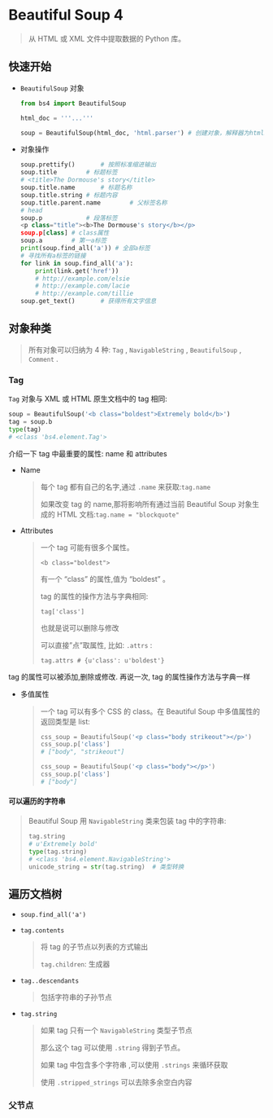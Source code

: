 <!--
title: 32-BeautSoup4
sort:
-->

# Beautiful Soup 4

> 从 HTML 或 XML 文件中提取数据的 Python 库。

## 快速开始

- `BeautifulSoup` 对象

  ```python
  from bs4 import BeautifulSoup

  html_doc = '''...'''

  soup = BeautifulSoup(html_doc, 'html.parser')	# 创建对象，解释器为html。
  ```

- 对象操作

  ```python
  soup.prettify()		# 按照标准缩进输出
  soup.title		# 标题标签
  # <title>The Dormouse's story</title>
  soup.title.name		# 标题名称
  soup.title.string	# 标题内容
  soup.title.parent.name		# 父标签名称
  # head
  soup.p			# 段落标签
  <p class="title"><b>The Dormouse's story</b></p>
  soup.p[class]	# class属性
  soup.a		# 第一a标签
  print(soup.find_all('a'))	# 全部a标签
  # 寻找所有a标签的链接
  for link in soup.find_all('a'):
      print(link.get('href'))
      # http://example.com/elsie
      # http://example.com/lacie
      # http://example.com/tillie
  soup.get_text()		# 获得所有文字信息
  ```

## 对象种类

> 所有对象可以归纳为 4 种: `Tag` , `NavigableString` , `BeautifulSoup` , `Comment` .

### Tag

`Tag` 对象与 XML 或 HTML 原生文档中的 tag 相同:

```python
soup = BeautifulSoup('<b class="boldest">Extremely bold</b>')
tag = soup.b
type(tag)
# <class 'bs4.element.Tag'>
```

介绍一下 tag 中最重要的属性: name 和 attributes

- Name

  > 每个 tag 都有自己的名字,通过 `.name` 来获取:`tag.name`
  >
  > 如果改变 tag 的 name,那将影响所有通过当前 Beautiful Soup 对象生成的 HTML 文档:`tag.name = "blockquote"`

- Attributes

  > 一个 tag 可能有很多个属性。
  >
  > `<b class="boldest">`
  >
  > 有一个 “class” 的属性,值为 “boldest” 。
  >
  > tag 的属性的操作方法与字典相同:
  >
  > `tag['class']`
  >
  > 也就是说可以删除与修改
  >
  > 可以直接”点”取属性, 比如: `.attrs` :
  >
  > `tag.attrs # {u'class': u'boldest'}`

tag 的属性可以被添加,删除或修改. 再说一次, tag 的属性操作方法与字典一样

- 多值属性

  > 一个 tag 可以有多个 CSS 的 class。在 Beautiful Soup 中多值属性的返回类型是 list:
  >
  > ```python
  > css_soup = BeautifulSoup('<p class="body strikeout"></p>')
  > css_soup.p['class']
  > # ["body", "strikeout"]
  >
  > css_soup = BeautifulSoup('<p class="body"></p>')
  > css_soup.p['class']
  > # ["body"]
  > ```

#### 可以遍历的字符串

> Beautiful Soup 用 `NavigableString` 类来包装 tag 中的字符串:
>
> ```python
> tag.string
> # u'Extremely bold'
> type(tag.string)
> # <class 'bs4.element.NavigableString'>
> unicode_string = str(tag.string)	# 类型转换
> ```

## 遍历文档树

- `soup.find_all('a')`

- `tag.contents`

  > 将 tag 的子节点以列表的方式输出
  >
  > `tag.children`: 生成器

- `tag..descendants`

  > 包括字符串的子孙节点

- `tag.string`

  > 如果 tag 只有一个 `NavigableString` 类型子节点
  >
  > 那么这个 tag 可以使用 `.string` 得到子节点。
  >
  > 如果 tag 中包含多个字符串 ,可以使用 `.strings` 来循环获取
  >
  > 使用 `.stripped_strings` 可以去除多余空白内容

### 父节点
